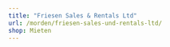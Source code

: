 ```yaml
---
title: "Friesen Sales & Rentals Ltd"
url: /morden/friesen-sales-und-rentals-ltd/
shop: Mieten
---
```

